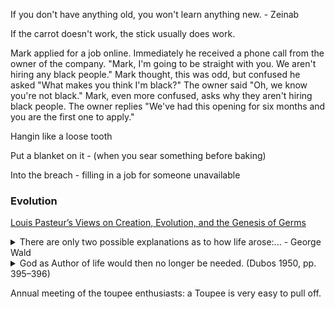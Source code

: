 If you don't have anything old, you won't learn anything new.  - Zeinab

If the carrot doesn't work, the stick usually does work.

Mark applied for a job online.  Immediately he received a phone call from the owner of the company.  "Mark, I'm going to be straight with you.  We aren't hiring any black people."  Mark thought, this was odd, but confused he asked "What makes you think I'm black?"  The owner said "Oh, we know you're not black."  Mark, even more confused, asks why they aren't hiring black people.  The owner replies "We've had this opening for six months and you are the first one to apply."

Hangin like a loose tooth

Put a blanket on it - (when you sear something before baking)

Into the breach - filling in a job for someone unavailable


### Evolution  
[Louis Pasteur’s Views on Creation, Evolution, and the Genesis of Germs](https://digitalcommons.liberty.edu/cgi/viewcontent.cgi?article=1143&context=bio_chem_fac_pubs)  


<details>
<summary>There are only two possible explanations as to how life arose:... - George Wald</summary>
There are only two possible explanations as to how life arose: Spontaneous generation arising to evolution or a supernatural creative act of God.... There is no other possibility. Spontaneous generation was scientifically disproved 120 years ago by Louis Pasteur and others, but that just leaves us with only one other possibility... that life came as a supernatural act of creation by God, but I can't accept that philosophy because I do not want to believe in God. Therefore I choose to believe in that which I know is scientifically impossible, spontaneous generation leading to evolution.
  - George Wald
</details>

<details>
  <summary>God as Author of life would then no longer be needed. (Dubos 1950, pp. 395–396)</summary>
  This is why the problem of spontaneous generation
is all absorbing, and all-important. It is the very
problem of life and of its origin. To bring about
spontaneous generation would be to create a germ. It
would be creating life; it would be to solve the problem
of its origin. It would mean to go from matter to life
through conditions of environment and of matter.
God as Author of life would then no longer be needed.
Matter would replace Him. God would need to be
invoked only as Author of the motions of the universe.
  (Dubos 1950, pp. 395–396)
</details>

Annual meeting of the toupee enthusiasts: a Toupee is very easy to pull off.
